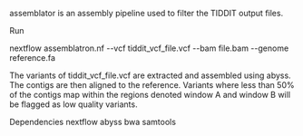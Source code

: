 assemblator is an assembly pipeline used to filter the TIDDIT output files. 

Run

nextflow assemblatron.nf --vcf tiddit_vcf_file.vcf --bam file.bam --genome reference.fa

The variants of tiddit_vcf_file.vcf are extracted and assembled using abyss. The contigs are then aligned to the reference.
Variants where less than 50% of the contigs map within the regions denoted window A and window B will be flagged as low quality variants.

Dependencies
		nextflow
		abyss
		bwa
		samtools

